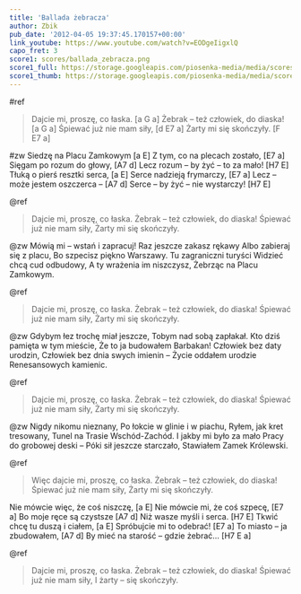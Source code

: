 ```yaml
---
title: 'Ballada żebracza'
author: Zbik
pub_date: '2012-04-05 19:37:45.170157+00:00'
link_youtube: https://www.youtube.com/watch?v=EODgeIigxlQ
capo_fret: 3
score1: scores/ballada_zebracza.png
score1_full: https://storage.googleapis.com/piosenka-media/media/scores/ballada_zebracza.png
score1_thumb: https://storage.googleapis.com/piosenka-media/media/scores/ballada_zebracza.png.180x0_q85_upscale.jpg
---
```


#ref
>Dajcie mi, proszę, co łaska. [a G a]
>Żebrak – też człowiek, do diaska! [a G a]
>Śpiewać już nie mam siły, [d E7 a]
>Żarty mi się skończyły. [F E7 a]

#zw
Siedzę na Placu Zamkowym [a E]
Z tym, co na plecach zostało, [E7 a]
Sięgam po rozum do głowy, [A7 d]
Lecz rozum – by żyć – to za mało! [H7 E]
Tłuką o pierś resztki serca, [a E]
Serce nadzieją frymarczy, [E7 a]
Lecz – może jestem oszczerca – [A7 d]
Serce – by żyć – nie wystarczy! [H7 E]

@ref
>Dajcie mi, proszę, co łaska.
>Żebrak – też człowiek, do diaska!
>Śpiewać już nie mam siły,
>Żarty mi się skończyły.

@zw
Mówią mi – wstań i zapracuj!
Raz jeszcze zakasz rękawy
Albo zabieraj się z placu,
Bo szpecisz piękno Warszawy.
Tu zagraniczni turyści
Widzieć chcą cud odbudowy,
A ty wrażenia im niszczysz,
Żebrząc na Placu Zamkowym.

@ref
>Dajcie mi, proszę, co łaska.
>Żebrak – też człowiek, do diaska!
>Śpiewać już nie mam siły,
>Żarty mi się skończyły.

@zw
Gdybym łez trochę miał jeszcze,
Tobym nad sobą zapłakał.
Kto dziś pamięta w tym mieście,
Że to ja budowałem Barbakan!
Człowiek bez daty urodzin,
Człowiek bez dnia swych imienin –
Życie oddałem urodzie
Renesansowych kamienic.

@ref
>Dajcie mi, proszę, co łaska.
>Żebrak – też człowiek, do diaska!
>Śpiewać już nie mam siły,
>Żarty mi się skończyły.

@zw
Nigdy nikomu nieznany,
Po łokcie w glinie i w piachu,
Ryłem, jak kret tresowany,
Tunel na Trasie Wschód-Zachód.
I jakby mi było za mało
Pracy do grobowej deski –
Póki sił jeszcze starczało,
Stawiałem Zamek Królewski.

@ref
>Więc dajcie mi, proszę, co łaska.
>Żebrak – też człowiek, do diaska!
>Śpiewać już nie mam siły,
>Żarty mi się skończyły.

Nie mówcie więc, że coś niszczę, [a E]
Nie mówcie mi, że coś szpecę, [E7 a]
Bo moje ręce są czystsze [A7 d]
Niż wasze myśli i serca. [H7 E]
Tkwić chcę tu duszą i ciałem, [a E]
Spróbujcie mi to odebrać! [E7 a]
To miasto – ja zbudowałem, [A7 d]
By mieć na starość – gdzie żebrać… [H7 E a]

@ref
>Dajcie mi, proszę, co łaska.
>Żebrak – też człowiek, do diaska!
>Śpiewać już nie mam siły,
>I żarty – się skończyły.